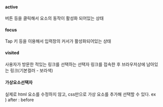#### active
버튼 등을 클릭해서 요소의 동작이 활성화 되어있는 상태
#### focus
Tap 키 등을 이용해서 입력창의 커서가 활성화되어있는 상태
#### visited
사용자가 방문한 적있는 링크를 선택하는 선택자
링크를 접속한 후 브라우저상에 남아있는 링크(기본컬러 - 보라색)

#### 가상요소선택자
실제로 html 요소를 수정하지 않고, css만으로 가상 요소를 추가해 선택할 수 있다.
ex ) after : before